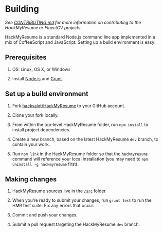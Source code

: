 Building
========

*See [CONTRIBUTING.md][contrib] for more information on contributing to the
HackMyResume or FluentCV projects.*

HackMyResume is a standard Node.js command line app implemented in a mix of
CoffeeScript and JavaScript. Setting up a build environment is easy:


## Prerequisites ##

1. OS: Linux, OS X, or Windows

2. Install [Node.js][node] and [Grunt][grunt].


## Set up a build environment ###

1. Fork [hacksalot/HackMyResume][hmr] to your GitHub account.

2. Clone your fork locally.

3. From within the top-level HackMyResume folder, run `npm install` to install
project dependencies.

4. Create a new branch, based on the latest HackMyResume `dev` branch, to
contain your work.

5. Run `npm link` in the HackMyResume folder so that the `hackmyresume` command
will reference your local installation (you may need to
`npm uninstall -g hackmyresume` first).

## Making changes

1. HackMyResume sources live in the [`/src`][src] folder.

2. When you're ready to submit your changes, run `grunt test` to run the HMR
test suite. Fix any errors that occur.

3. Commit and push your changes.

4. Submit a pull request targeting the HackMyResume `dev` branch.


[node]: https://nodejs.org/en/
[grunt]: http://gruntjs.com/
[hmr]: https://github.com/hacksalot/HackMyResume
[src]: https://github.com/hacksalot/HackMyResume/tree/master/src
[contrib]: https://github.com/hacksalot/HackMyResume/blob/master/CONTRIBUTING.md
